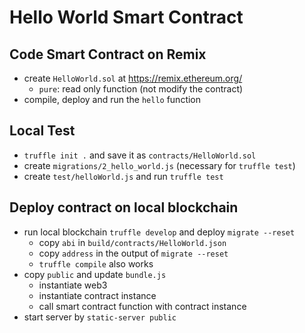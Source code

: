# Hello World Smart Contract

## Code Smart Contract on Remix

* create `HelloWorld.sol` at https://remix.ethereum.org/
  - `pure`: read only function (not modify the contract)
* compile, deploy and run the `hello` function

## Local Test

* `truffle init .` and save it as `contracts/HelloWorld.sol`
* create `migrations/2_hello_world.js` (necessary for `truffle test`)
* create `test/helloWorld.js` and run `truffle test`

## Deploy contract on local blockchain

* run local blockchain `truffle develop` and deploy `migrate --reset`
  - copy `abi` in `build/contracts/HelloWorld.json`
  - copy `address` in the output of `migrate --reset`
  - `truffle compile` also works
* copy `public` and update `bundle.js`
  - instantiate web3
  - instantiate contract instance
  - call smart contract function with contract instance
* start server by `static-server public`
